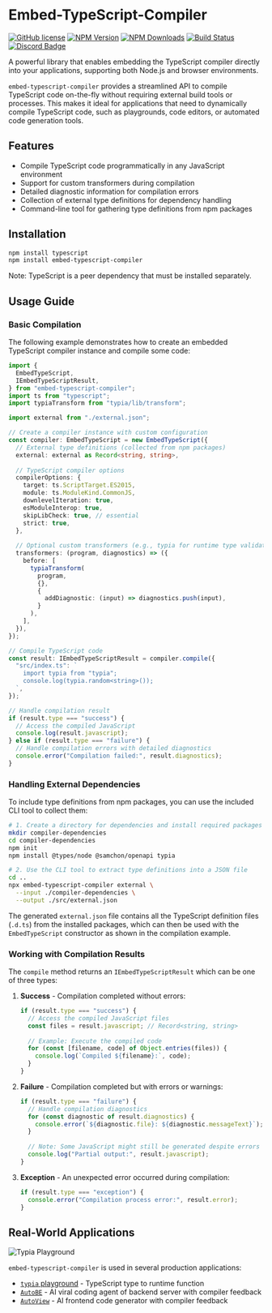 # Embed-TypeScript-Compiler

[![GitHub license](https://img.shields.io/badge/license-MIT-blue.svg)](https://github.com/samchon/embed-typescript-compiler/blob/master/LICENSE)
[![NPM Version](https://img.shields.io/npm/v/embed-typescript-compiler.svg)](https://www.npmjs.com/package/embed-typescript-compiler)
[![NPM Downloads](https://img.shields.io/npm/dm/embed-typescript-compiler.svg)](https://www.npmjs.com/package/embed-typescript-compiler)
[![Build Status](https://github.com/samchon/embed-typescript-compiler/workflows/build/badge.svg)](https://github.com/samchon/embed-typescript-compiler/actions?query=workflow%3Abuild)
[![Discord Badge](https://img.shields.io/badge/discord-samchon-d91965?style=flat&labelColor=5866f2&logo=discord&logoColor=white&link=https://discord.gg/E94XhzrUCZ)](https://discord.gg/E94XhzrUCZ)

A powerful library that enables embedding the TypeScript compiler directly into your applications, supporting both Node.js and browser environments.

`embed-typescript-compiler` provides a streamlined API to compile TypeScript code on-the-fly without requiring external build tools or processes. This makes it ideal for applications that need to dynamically compile TypeScript code, such as playgrounds, code editors, or automated code generation tools.

## Features

- Compile TypeScript code programmatically in any JavaScript environment
- Support for custom transformers during compilation
- Detailed diagnostic information for compilation errors
- Collection of external type definitions for dependency handling
- Command-line tool for gathering type definitions from npm packages

## Installation

```bash
npm install typescript
npm install embed-typescript-compiler
```

Note: TypeScript is a peer dependency that must be installed separately.

## Usage Guide

### Basic Compilation

The following example demonstrates how to create an embedded TypeScript compiler instance and compile some code:

```typescript
import {
  EmbedTypeScript,
  IEmbedTypeScriptResult,
} from "embed-typescript-compiler";
import ts from "typescript";
import typiaTransform from "typia/lib/transform";

import external from "./external.json";

// Create a compiler instance with custom configuration
const compiler: EmbedTypeScript = new EmbedTypeScript({
  // External type definitions (collected from npm packages)
  external: external as Record<string, string>,
  
  // TypeScript compiler options
  compilerOptions: {
    target: ts.ScriptTarget.ES2015,
    module: ts.ModuleKind.CommonJS,
    downlevelIteration: true,
    esModuleInterop: true,
    skipLibCheck: true, // essential
    strict: true,
  },
  
  // Optional custom transformers (e.g., typia for runtime type validation)
  transformers: (program, diagnostics) => ({
    before: [
      typiaTransform(
        program,
        {},
        {
          addDiagnostic: (input) => diagnostics.push(input),
        }
      ),
    ],
  }),
});

// Compile TypeScript code
const result: IEmbedTypeScriptResult = compiler.compile({
  "src/index.ts": `
    import typia from "typia";
    console.log(typia.random<string>());
  `,
});

// Handle compilation result
if (result.type === "success") {
  // Access the compiled JavaScript
  console.log(result.javascript);
} else if (result.type === "failure") {
  // Handle compilation errors with detailed diagnostics
  console.error("Compilation failed:", result.diagnostics);
}
```

### Handling External Dependencies

To include type definitions from npm packages, you can use the included CLI tool to collect them:

```bash
# 1. Create a directory for dependencies and install required packages
mkdir compiler-dependencies
cd compiler-dependencies
npm init
npm install @types/node @samchon/openapi typia

# 2. Use the CLI tool to extract type definitions into a JSON file
cd ..
npx embed-typescript-compiler external \
  --input ./compiler-dependencies \
  --output ./src/external.json
```

The generated `external.json` file contains all the TypeScript definition files (`.d.ts`) from the installed packages, which can then be used with the `EmbedTypeScript` constructor as shown in the compilation example.

### Working with Compilation Results

The `compile` method returns an `IEmbedTypeScriptResult` which can be one of three types:

1. **Success** - Compilation completed without errors:
   ```typescript
   if (result.type === "success") {
     // Access the compiled JavaScript files
     const files = result.javascript; // Record<string, string>
     
     // Example: Execute the compiled code
     for (const [filename, code] of Object.entries(files)) {
       console.log(`Compiled ${filename}:`, code);
     }
   }
   ```

2. **Failure** - Compilation completed but with errors or warnings:
   ```typescript
   if (result.type === "failure") {
     // Handle compilation diagnostics
     for (const diagnostic of result.diagnostics) {
       console.error(`${diagnostic.file}: ${diagnostic.messageText}`);
     }
     
     // Note: Some JavaScript might still be generated despite errors
     console.log("Partial output:", result.javascript);
   }
   ```

3. **Exception** - An unexpected error occurred during compilation:
   ```typescript
   if (result.type === "exception") {
     console.error("Compilation process error:", result.error);
   }
   ```

## Real-World Applications

![Typia Playground](https://github.com/user-attachments/assets/2e60f5e8-a419-4f35-b9e4-71ae265d5785)

`embed-typescript-compiler` is used in several production applications:

- [`typia` playground](https://typia.io/playground) - TypeScript type to runtime function
- [`AutoBE`](https://github.com/wrtnlabs/autobe) - AI viral coding agent of backend server with compiler feedback
- [`AutoView`](https://github.com/wrtnlabs/autoview) - AI frontend code generator with compiler feedback
